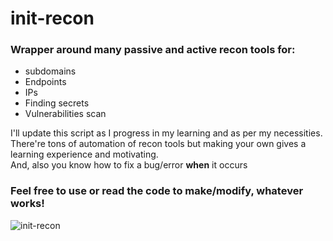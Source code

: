 # init-recon

### Wrapper around many passive and active recon tools for:
- subdomains
- Endpoints
- IPs
- Finding secrets
- Vulnerabilities scan

I'll update this script as I progress in my learning and as per my necessities. <br>
There're tons of automation of recon tools but making your own gives a learning experience and motivating. <br>
And, also you know how to fix a bug/error __when__ it occurs

### Feel free to use or read the code to make/modify, whatever works!

![init-recon](https://user-images.githubusercontent.com/46389158/159040972-d1a950fe-bbca-483e-8d04-ef47e78b18c9.png)
